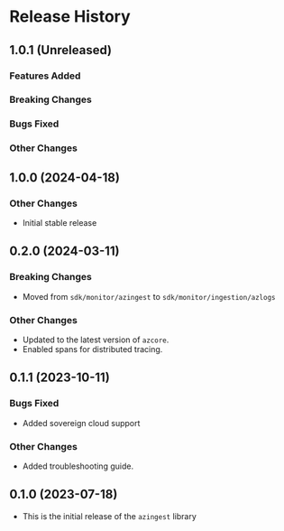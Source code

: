 # Release History

## 1.0.1 (Unreleased)

### Features Added

### Breaking Changes

### Bugs Fixed

### Other Changes

## 1.0.0 (2024-04-18)

### Other Changes
* Initial stable release

## 0.2.0 (2024-03-11)

### Breaking Changes
* Moved from `sdk/monitor/azingest` to `sdk/monitor/ingestion/azlogs`

### Other Changes
* Updated to the latest version of `azcore`.
* Enabled spans for distributed tracing.

## 0.1.1 (2023-10-11)

### Bugs Fixed
* Added sovereign cloud support

### Other Changes
* Added troubleshooting guide.

## 0.1.0 (2023-07-18)
* This is the initial release of the `azingest` library
